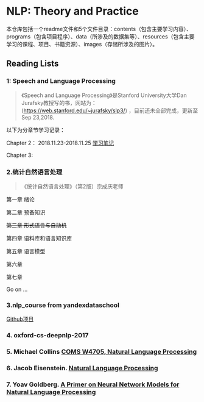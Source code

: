 # NLP: Theory and Practice

本仓库包括一个readme文件和5个文件目录：contents（包含主要学习内容）、programs（包含项目程序）、data（所涉及的数据集等）、resources（包含主要学习的课程、项目、书籍资源）、images（存储所涉及的图片）。

## Reading Lists

### 1:  Speech and Language Processing

> 《Speech and Language Processing》是Stanford University大学Dan Jurafsky教授写的书，网站为：(https://web.stanford.edu/~jurafsky/slp3/) ，目前还未全部完成，更新至Sep 23,2018.



以下为分章节学习记录：

Chapter 2： 2018.11.23-2018.11.25 [学习笔记](https://github.com/yanmengk/NLP-TP/blob/master/contents/SLP_Learning.md)

Chapter 3:    



### 2.统计自然语言处理

> 《统计自然语言处理》（第2版）宗成庆老师

第一章 绪论

第二章 预备知识

~~第三章 形式语言与自动机~~

第四章 语料库和语言知识库

第五章 语言模型

第六章 

第七章

Go on ...





### 3.nlp_course from yandexdataschool 

[Github项目](https://github.com/yandexdataschool/nlp_course)

### 4. oxford-cs-deepnlp-2017

### 5. Michael Collins [COMS W4705, Natural Language Processing](http://www.cs.columbia.edu/~mcollins/cs4705-fall2018/)

### 6. Jacob Eisenstein. [Natural Language Processing](https://github.com/jacobeisenstein/gt-nlp-class/blob/master/notes/eisenstein-nlp-notes.pdf)

### 7. Yoav Goldberg. [A Primer on Neural Network Models for Natural Language Processing](http://u.cs.biu.ac.il/~yogo/nnlp.pdf)

